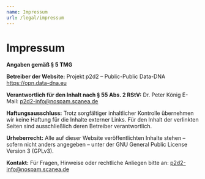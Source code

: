 ```yaml
---
name: Impressum
url: /legal/impressum
---
```

# Impressum

**Angaben gemäß § 5 TMG**

**Betreiber der Website:**
Projekt p2d2 – Public-Public Data-DNA
https://opn.data-dna.eu

**Verantwortlich für den Inhalt nach § 55 Abs. 2 RStV:**
Dr. Peter König
E-Mail: p2d2-info@nospam.scanea.de

**Haftungsausschluss:**
Trotz sorgfältiger inhaltlicher Kontrolle übernehmen wir keine Haftung für die Inhalte externer Links. Für den Inhalt der verlinkten Seiten sind ausschließlich deren Betreiber verantwortlich.

**Urheberrecht:**
Alle auf dieser Website veröffentlichten Inhalte stehen – sofern nicht anders angegeben – unter der GNU General Public License Version 3 (GPLv3).

**Kontakt:**
Für Fragen, Hinweise oder rechtliche Anliegen bitte an:
p2d2-info@nospam.scanea.de
